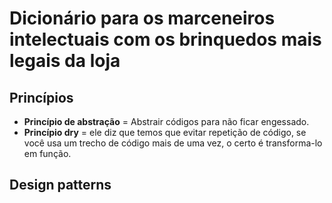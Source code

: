 # Dicionário para os marceneiros intelectuais com os brinquedos mais legais da loja

## Princípios

* **Princípio de abstração** = Abstrair códigos para não ficar engessado.
* **Princípio dry** = ele diz que temos que evitar repetição de código, se você usa um trecho de código mais de uma vez, o certo é transforma-lo em função.

## Design patterns
